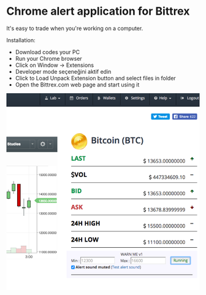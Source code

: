 # Chrome alert application for Bittrex

It's easy to trade when you're working on a computer.

Installation:

* Download codes your PC
* Run your Chrome browser
* Click on Window -> Extensions
* Developer mode seçeneğini aktif edin
* Click to Load Unpack Extension button and select files in folder
* Open the Bittrex.com web page and start using it

![Screenshot](ScreenShot.png)
